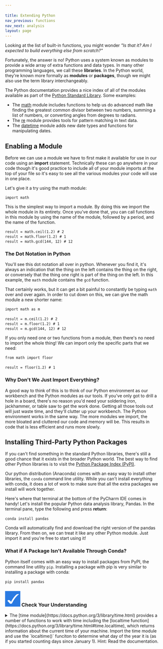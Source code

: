 ```yaml
---

title: Extending Python
nav_previous: functions
nav_next: analysis
layout: page
---
```


Looking at the list of built-in functions, you might wonder *"Is that it? Am I expected to build everything else from scratch?"*

Fortunately, the answer is no! Python uses a system known as modules to provide a wide array of extra functions and data types. In many other programming languages, we call these **libraries**. In the Python world, they're known more formally as **modules** or **packages**, though we might also use the term library interchangeably.

The Python documentation provides a nice index of all of the modules available as part of the [Python Standard Library](https://docs.python.org/3/library/index.html#library-index). Some examples:

* The [math](https://docs.python.org/3/library/math.html) module includes functions to help us do advanced math like finding the greatest common divisor between two numbers, summing a list of numbers, or converting angles from degrees to radians. 
* The [re](https://docs.python.org/3/library/re.html) module provides tools for pattern matching in text data.
* The [datetime](https://docs.python.org/3/library/datetime.html) module adds new date types and functions for manipulating dates. 

## Enabling a Module

Before we can use a module we have to first make it available for use in our code using an **import** statement. Technically these can go anywhere in your code though it's good practice to include all of your module imports at the top of your file so it's easy to see all the various modules your code will use in one place. 

Let's give it a try using the math module:
```
import math
```


This is the simplest way to import a module. By doing this we import the whole module in its entirety. Once you've done that, you can call functions in this module by using the name of the module, followed by a period, and the name of the function.

```
result = math.ceil(1.2) # 2
result = math.floor(1.2) # 1
result = math.gcd(144, 12) # 12
```

<div class="aside" markdown="1">

### The Dot Notation in Python

You'll see this dot notation all over in python. Whenever you find it, it's always an indication that the thing on the left contains the thing on the right, or conversely that the thing one right is part of the thing on the left. In this example, the `math` module contains the `gcd` function. 

</div>

That certainly works, but it can get a bit painful to constantly be typing `math` over and over again. In order to cut down on this, we can give the math module a new shorter name:

```
import math as m

result = m.ceil(1.2) # 2
result = m.floor(1.2) # 1
result = m.gcd(144, 12) # 12
```

If you only need one or two functions from a module, then there's no need to import the whole thing! We can import only the specific parts that we need:

```
from math import floor

result = floor(1.2) # 1
```

<div class="aside" markdown="1">

### Why Don't We Just Import Everything?

A good way to think of this is to think of our Python environment as our workbench and the Python modules as our tools. If you've only got to drill a hole in a board, there's no reason you'd need your soldering iron, jackhammer, or table saw to get the work done. Getting all those tools out will just waste time, and they'll clutter up your workbench. The Python environment works in the same way. The more modules we import, the more bloated and cluttered our code and memory will be. This results in code that is less efficient and runs more slowly.

</div>

## Installing Third-Party Python Packages

If you can't find something in the standard Python libraries, there's still a good chance that it exists in the broader Python world. The best way to find other Python libraries is to visit the [Python Package Index (PyPI)](https://pypi.org).

Our python distribution (Anaconda) comes with an easy way to install other libraries, the `conda` command line utility. While you can't install everything with conda, it does a lot of work to make sure that all the extra packages we install will work together. 

Here's where that terminal at the bottom of the PyCharm IDE comes in handy! Let's install the popular Python data analysis library, Pandas.  In the terminal pane, type the following and press **return**:

`conda install pandas`

Conda will automatically find and download the right version of the pandas library. From then on, we can treat it like any other Python module. Just import it and you're free to start using it!

### What if A Package Isn't Available Through Conda?

Python itself comes with an easy way to install packages from PyPI, the command line utility `pip`. Installing a package with pip is very similar to installing a package with conda: 

`pip install pandas`

<div class="aside" markdown="1">

### ![Activity](../assets/images/step.png) Check Your Understanding

<details markdown="1">

<summary markdown="1">The [time module](https://docs.python.org/3/library/time.html) provides a number of functions to work with time including the [localtime function](https://docs.python.org/3/library/time.html#time.localtime), which returns information about the current time of your machine. Import the time module and use the `localtime()` funciton to determine what day of the year it is (as if you started counting days since January 1). Hint: Read the documentation.
</summary>

Solution: 

```
import time
current_time = time.localtime()
day_in_year = current_time.tm_yday
print(day_in_year)
```

</details>
</div>
